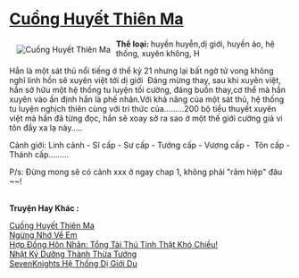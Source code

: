 <a href="https://utruyen.com/truyen/cuong-huyet-thien-ma/17571/" title="Cuồng Huyết Thiên Ma"><h1>Cuồng Huyết Thiên Ma</h1></a><div style="display:table"><img align="right" style="float: left; padding: 10px;" src="https://utruyen.com/images/story/200x260/cuong-huyet-thien-ma.jpg" alt="Cuồng Huyết Thiên Ma"><b>Thể loại: </b>huyền huyễn,dị giới, huyền ảo, hệ thống, xuyên không, H <p></p>Hắn là một sát thủ nổi tiếng ở thể kỷ 21 nhưng lại bất ngờ tử vong không nghĩ linh hồn sẽ xuyên việt tới dị giới  Đáng mừng thay, sau khi xuyên việt, hắn sở hữu một hệ thống tu luyện tối cường, đáng buồn thay,cơ thể mà hắn xuyên vào ấn định hắn là phế nhân.Với khả năng của một sát thủ, hệ thống tu luyện nghịch thiên cùng với tri thức của.........200 bộ tiểu thuyết xuyên việt mà hắn đã từng đọc, hắn sẽ xoay sở ra sao ở một thế giới cường giả vi tôn đầy xa lạ này.....<p></p>Cảnh giới: Linh cảnh - Sĩ cấp - Sư cấp - Tướng cấp - Vương cấp -  Tôn cấp - Thánh cấp.........<p></p>P/s: Đừng mong sẽ có cảnh xxx ở ngay chap 1, không phải "râm hiệp" đâu ~~!</div><p><br><b>Truyện Hay Khác :</b></p><a href="https://utruyen.com/truyen/cuong-huyet-thien-ma/17571/" alt="Cuồng Huyết Thiên Ma">Cuồng Huyết Thiên Ma</a><br/><a href="https://utruyen.com/truyen/ngung-nho-ve-em/19149/" alt="Ngừng Nhớ Về Em">Ngừng Nhớ Về Em</a><br/><a href="https://github.com/quanluxury/ngontinh_top100/tree/master/19524" alt="Hợp Đồng Hôn Nhân: Tổng Tài Thú Tính Thật Khó Chiều!">Hợp Đồng Hôn Nhân: Tổng Tài Thú Tính Thật Khó Chiều!</a><br/><a href="https://github.com/quanluxury/ngontinh_top100/tree/master/19302" alt="Nhật Ký Dưỡng Thành Thừa Tướng">Nhật Ký Dưỡng Thành Thừa Tướng</a><br/><a href="https://images.google.td/url?q=https%3A%2F%2Futruyen.com%2Ftruyen%2Fsevenknights-he-thong-di-gioi-du%2F17312%2F" alt="SevenKnights Hệ Thống Dị Giới Du">SevenKnights Hệ Thống Dị Giới Du</a><br/>